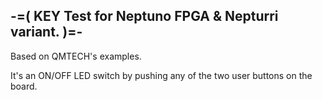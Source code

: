 -=( KEY Test for Neptuno FPGA & Nepturri variant. )=-
-----------------------------------------------------

Based on QMTECH's examples.

It's an ON/OFF LED switch by pushing any of the two user buttons on the board.
